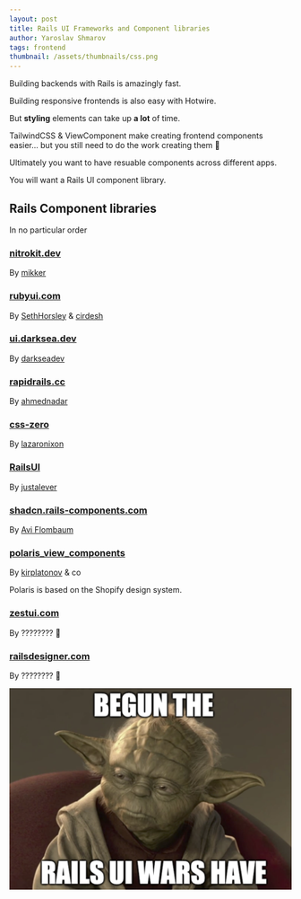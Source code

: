```yaml
---
layout: post
title: Rails UI Frameworks and Component libraries
author: Yaroslav Shmarov
tags: frontend
thumbnail: /assets/thumbnails/css.png
---
```


Building backends with Rails is amazingly fast.

Building responsive frontends is also easy with Hotwire.

But **styling** elements can take up **a lot** of time.

TailwindCSS & ViewComponent make creating frontend components easier... but you still need to do the work creating them 💩

Ultimately you want to have resuable components across different apps.

You will want a Rails UI component library.

## Rails Component libraries

In no particular order

### [nitrokit.dev](https://nitrokit.dev/) 

By [mikker](https://x.com/mikker)

### [rubyui.com](https://rubyui.com)

By [SethHorsley](https://x.com/SethHorsley) & [cirdesh](https://x.com/cirdesh)

### [ui.darksea.dev](https://ui.darksea.dev)

By [darkseadev](https://x.com/darkseadev)

### [rapidrails.cc](http://rapidrails.cc)

By [ahmednadar](http://twitter.com/ahmednadar)

### [css-zero](http://github.com/lazaronixon/css-zero)

By [lazaronixon](http://twitter.com/lazaronixon)

### [RailsUI](https://railsui.com)

By [justalever](https://x.com/justalever)

### [shadcn.rails-components.com](https://shadcn.rails-components.com/)

By [Avi Flombaum](https://x.com/aviflombaum)

### [polaris_view_components](https://github.com/baoagency/polaris_view_components)

By [kirplatonov](https://x.com/kirplatonov) & co

Polaris is based on the Shopify design system.

### [zestui.com](https://zestui.com)

By ???????? 🥸

### [railsdesigner.com](https://railsdesigner.com)

By ???????? 🥸

![yoda ui wars](/assets/images/rails-ui-wars.png)
